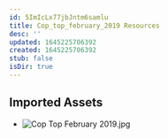 ```yaml
---
id: 5ImIcLx77jbJntm6samlu
title: Cop_top_february_2019 Resources
desc: ''
updated: 1645225706392
created: 1645225706392
stub: false
isDir: true
---
```

## Imported Assets
- ![Cop Top February 2019.jpg](/assets/cop-top-february-2019.jpg)
